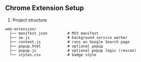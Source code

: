 ## Chrome Extension Setup

1. Project structure

```
web-extension/
  ├── manifest.json         # MV3 manifest
  ├── sw.js                 # background service worker
  ├── content.js            # runs on Google Search page
  ├── popup.html            # optional popup
  ├── popup.js              # optional popup logic (rescan)
  └── styles.css            # badge style
```
